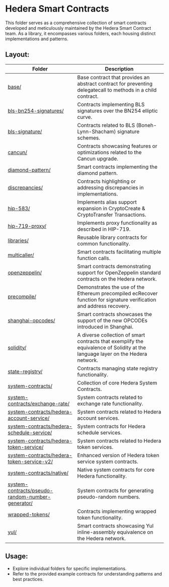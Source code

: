 # Hedera Smart Contracts

This folder serves as a comprehensive collection of smart contracts developed and meticulously maintained by the Hedera Smart Contract team. As a library, it encompasses various folders, each housing distinct implementations and patterns.

## Layout:

| Folder                                      | Description                                                                                                                     |
| ------------------------------------------- | ------------------------------------------------------------------------------------------------------------------------------- |
| [base/](base)                               | Base contract that provides an abstract contract for preventing delegatecall to methods in a child contract.                    |
| [bls-bn254-signatures/](bls-bn254-signatures) | Contracts implementing BLS signatures over the BN254 elliptic curve.                                                            |
| [bls-signature/](bls-signature)             | Contracts related to BLS (Boneh-Lynn-Shacham) signature schemes.                                                                |
| [cancun/](cancun)                           | Contracts showcasing features or optimizations related to the Cancun upgrade.                                                   |
| [diamond-pattern/](diamond-pattern)         | Smart contracts implementing the diamond pattern.                                                                               |
| [discrepancies/](discrepancies)             | Contracts highlighting or addressing discrepancies in implementations.                                                          |
| [hip-583/](hip-583)                         | Implements alias support expansion in CryptoCreate & CryptoTransfer Transactions.                                               |
| [hip-719-proxy/](hip-719-proxy)             | Implements proxy functionality as described in HIP-719.                                                                         |
| [libraries/](libraries)                     | Reusable library contracts for common functionality.                                                                            |
| [multicaller/](multicaller)                 | Smart contracts facilitating multiple function calls.                                                                           |
| [openzeppelin/](openzeppelin)               | Smart contracts demonstrating support for OpenZeppelin standard contracts on the Hedera network.                                |
| [precompile/](precompile)                   | Demonstrates the use of the Ethereum precompiled ecRecover function for signature verification and address recovery.            |
| [shanghai-opcodes/](shanghai-opcodes)       | Smart contracts showcases the support of the new OPCODEs introduced in Shanghai.                                                |
| [solidity/](solidity)                       | A diverse collection of smart contracts that exemplify the equivalence of Solidity at the language layer on the Hedera network. |
| [state-registry/](state-registry)           | Contracts managing state registry functionality.                                                                                |
| [system-contracts/](system-contracts)       | Collection of core Hedera System Contracts.                                                                                     |
| [system-contracts/exchange-rate/](system-contracts/exchange-rate) | System contracts related to exchange rate functionality.                                                     |
| [system-contracts/hedera-account-service/](system-contracts/hedera-account-service) | System contracts related to Hedera account services.                                     |
| [system-contracts/hedera-schedule-service/](system-contracts/hedera-schedule-service) | System contracts for Hedera schedule services.                                         |
| [system-contracts/hedera-token-service/](system-contracts/hedera-token-service) | System contracts related to Hedera token services.                                           |
| [system-contracts/hedera-token-service-v2/](system-contracts/hedera-token-service-v2) | Enhanced version of Hedera token service system contracts.                             |
| [system-contracts/native/](system-contracts/native) | Native system contracts for core Hedera functionality.                                                               |
| [system-contracts/pseudo-random-number-generator/](system-contracts/pseudo-random-number-generator) | System contracts for generating pseudo-random numbers.                   |
| [wrapped-tokens/](wrapped-tokens)           | Contracts implementing wrapped token functionality.                                                                             |
| [yul/](yul)                                 | Smart contracts showcasing Yul inline-assembly equivalence on the Hedera network.                                               |

## Usage:

- Explore individual folders for specific implementations.
- Refer to the provided example contracts for understanding patterns and best practices.
